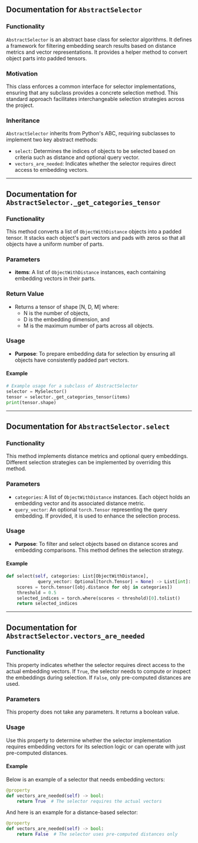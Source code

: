 ## Documentation for `AbstractSelector`

### Functionality
`AbstractSelector` is an abstract base class for selector algorithms. It defines a framework for filtering embedding search results based on distance metrics and vector representations. It provides a helper method to convert object parts into padded tensors.

### Motivation
This class enforces a common interface for selector implementations, ensuring that any subclass provides a concrete selection method. This standard approach facilitates interchangeable selection strategies across the project.

### Inheritance
`AbstractSelector` inherits from Python's ABC, requiring subclasses to implement two key abstract methods:

- `select`: Determines the indices of objects to be selected based on criteria such as distance and optional query vector.
- `vectors_are_needed`: Indicates whether the selector requires direct access to embedding vectors.

---

## Documentation for `AbstractSelector._get_categories_tensor`

### Functionality

This method converts a list of `ObjectWithDistance` objects into a padded tensor. It stacks each object's part vectors and pads with zeros so that all objects have a uniform number of parts.

### Parameters

- **items**: A list of `ObjectWithDistance` instances, each containing embedding vectors in their parts.

### Return Value

- Returns a tensor of shape [N, D, M] where:
  - N is the number of objects,
  - D is the embedding dimension, and
  - M is the maximum number of parts across all objects.

### Usage

- **Purpose**: To prepare embedding data for selection by ensuring all objects have consistently padded part vectors.

#### Example

```python
# Example usage for a subclass of AbstractSelector
selector = MySelector()
tensor = selector._get_categories_tensor(items)
print(tensor.shape)
```

---

## Documentation for `AbstractSelector.select`

### Functionality

This method implements distance metrics and optional query embeddings. Different selection strategies can be implemented by overriding this method.

### Parameters

- `categories`: A list of `ObjectWithDistance` instances. Each object holds an embedding vector and its associated distance metric.
- `query_vector`: An optional `torch.Tensor` representing the query embedding. If provided, it is used to enhance the selection process.

### Usage

- **Purpose**: To filter and select objects based on distance scores and embedding comparisons. This method defines the selection strategy.

#### Example

```python
def select(self, categories: List[ObjectWithDistance],
            query_vector: Optional[torch.Tensor] = None) -> List[int]:
    scores = torch.tensor([obj.distance for obj in categories])
    threshold = 0.5
    selected_indices = torch.where(scores < threshold)[0].tolist()
    return selected_indices
```

---

## Documentation for `AbstractSelector.vectors_are_needed`

### Functionality

This property indicates whether the selector requires direct access to the actual embedding vectors. If `True`, the selector needs to compute or inspect the embeddings during selection. If `False`, only pre-computed distances are used.

### Parameters

This property does not take any parameters. It returns a boolean value.

### Usage

Use this property to determine whether the selector implementation requires embedding vectors for its selection logic or can operate with just pre-computed distances.

#### Example

Below is an example of a selector that needs embedding vectors:

```python
@property
def vectors_are_needed(self) -> bool:
    return True  # The selector requires the actual vectors
```

And here is an example for a distance-based selector:

```python
@property
def vectors_are_needed(self) -> bool:
    return False  # The selector uses pre-computed distances only
```